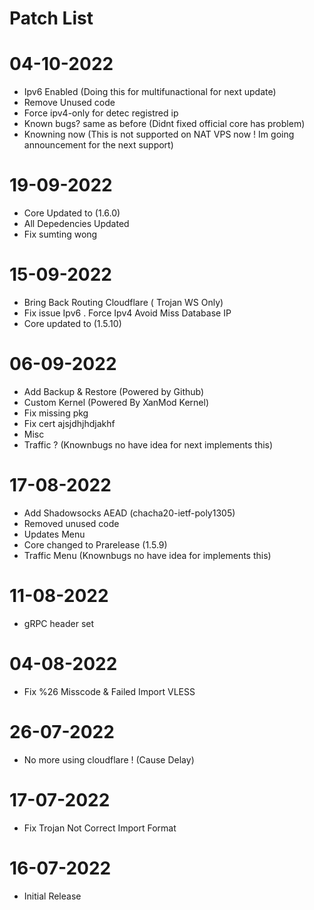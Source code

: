 # Patch List

# 04-10-2022
- Ipv6 Enabled (Doing this for multifunactional for next update)
- Remove Unused code
- Force ipv4-only for detec registred ip
- Known bugs? same as before (Didnt fixed official core has problem)
- Knowning now (This is not supported on NAT VPS now ! Im going announcement for the next support)
# 19-09-2022
- Core Updated to (1.6.0)
- All Depedencies Updated
- Fix sumting wong
# 15-09-2022
- Bring Back Routing Cloudflare ( Trojan WS Only)
- Fix issue Ipv6 . Force Ipv4 Avoid Miss Database IP
- Core updated to (1.5.10)
# 06-09-2022
- Add Backup & Restore (Powered by Github)
- Custom Kernel (Powered By XanMod Kernel)
- Fix missing pkg
- Fix cert ajsjdhjhdjakhf
- Misc
- Traffic ? (Knownbugs no have idea for next implements this)
# 17-08-2022
- Add Shadowsocks AEAD (chacha20-ietf-poly1305)
- Removed unused code
- Updates Menu
- Core changed to Prarelease (1.5.9)
- Traffic Menu (Knownbugs no have idea for implements this)
# 11-08-2022
- gRPC header set
# 04-08-2022
- Fix %26 Misscode & Failed Import VLESS
# 26-07-2022
- No more using cloudflare ! (Cause Delay)
# 17-07-2022
- Fix Trojan Not Correct Import Format
# 16-07-2022
- Initial Release